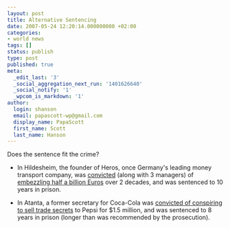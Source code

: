 ```yaml
---
layout: post
title: Alternative Sentencing
date: 2007-05-24 12:20:14.000000000 +02:00
categories:
- world news
tags: []
status: publish
type: post
published: true
meta:
  _edit_last: '3'
  _social_aggregation_next_run: '1401626640'
  _social_notify: '1'
  _wpcom_is_markdown: '1'
author:
  login: shanson
  email: papascott-wp@gmail.com
  display_name: PapaScott
  first_name: Scott
  last_name: Hanson
---
```

<p>Does the sentence fit the crime?</p>
<ul>
<li>
<p>In Hildesheim, the founder of Heros, once Germany's leading money transport company, was <a href="http://www.iht.com/articles/ap/2007/05/23/business/EU-FIN-Germany-Embezzlement-Trial.php">convicted</a> (along with 3 managers) of <a href="/archives/2006/02/20/if-you-cant-trust-your-armored-car-company/">embezzling half a billion Euros</a> over 2 decades, and was sentenced to 10 years in prison.</p>
</li>
<li>
<p>In Atanta, a former secretary for Coca-Cola was <a href="http://www.businessweek.com/ap/financialnews/D8PA8HM80.htm">convicted of conspiring to sell trade secrets</a> to Pepsi for $1.5 million, and was sentenced to 8 years in prison (longer than was recommended by the prosecution).</p>
</li>
</ul>
